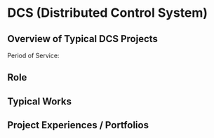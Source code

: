 # DCS (Distributed Control System)

## Overview of Typical DCS Projects

Period of Service: 

## Role

## Typical Works

## Project Experiences / Portfolios
